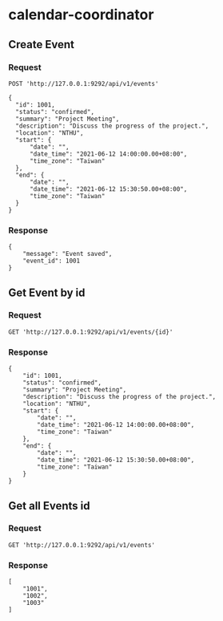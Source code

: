 # calendar-coordinator

## Create Event
### Request
```
POST 'http://127.0.0.1:9292/api/v1/events' 

{
  "id": 1001,
  "status": "confirmed",
  "summary": "Project Meeting",
  "description": "Discuss the progress of the project.",
  "location": "NTHU",
  "start": {
      "date": "",
      "date_time": "2021-06-12 14:00:00.00+08:00",
      "time_zone": "Taiwan"
  },
  "end": {
      "date": "",
      "date_time": "2021-06-12 15:30:50.00+08:00",
      "time_zone": "Taiwan"
  }
}
```

### Response
```
{
    "message": "Event saved",
    "event_id": 1001
}
```

## Get Event by id
### Request
```
GET 'http://127.0.0.1:9292/api/v1/events/{id}'
```

### Response
```
{
    "id": 1001,
    "status": "confirmed",
    "summary": "Project Meeting",
    "description": "Discuss the progress of the project.",
    "location": "NTHU",
    "start": {
        "date": "",
        "date_time": "2021-06-12 14:00:00.00+08:00",
        "time_zone": "Taiwan"
    },
    "end": {
        "date": "",
        "date_time": "2021-06-12 15:30:50.00+08:00",
        "time_zone": "Taiwan"
    }
}
```

## Get all Events id
### Request
```
GET 'http://127.0.0.1:9292/api/v1/events'
```

### Response
```
[
    "1001",
    "1002",
    "1003"
]
```